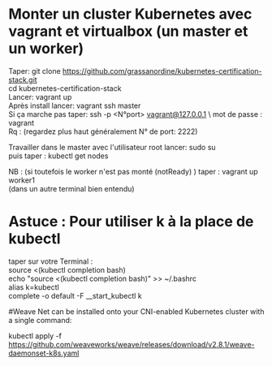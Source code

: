  # Monter un cluster Kubernetes avec vagrant et virtualbox (un master et un worker)
Taper: git clone https://github.com/grassanordine/kubernetes-certification-stack.git \
cd kubernetes-certification-stack \
Lancer: vagrant up \
Après install lancer: vagrant ssh master \
Si ça marche pas taper:  ssh -p <N°port> vagrant@127.0.0.1 \ 
mot de passe : vagrant \
Rq : (regardez plus haut généralement N° de port: 2222) 

Travailler dans le master avec l'utilisateur root lancer: sudo su  
puis taper : kubectl get nodes 

NB : (si toutefois le worker n'est pas monté (notReady) ) taper : vagrant up worker1 \
(dans un autre terminal bien entendu) 

# Astuce : Pour utiliser k à la place de kubectl 
taper sur votre Terminal :\
source <(kubectl completion bash) \
echo "source <(kubectl completion bash)" >> ~/.bashrc \
alias k=kubectl \
complete -o default -F __start_kubectl k

#Weave Net can be installed onto your CNI-enabled Kubernetes cluster with a single command:

kubectl apply -f https://github.com/weaveworks/weave/releases/download/v2.8.1/weave-daemonset-k8s.yaml

